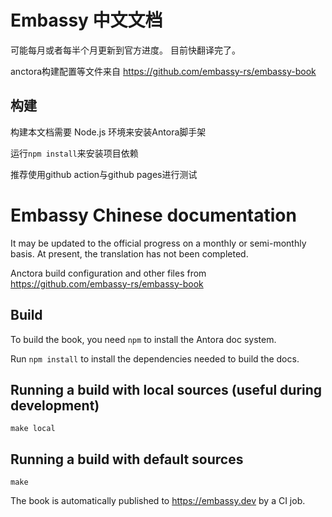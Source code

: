 # Embassy 中文文档

可能每月或者每半个月更新到官方进度。
目前快翻译完了。

anctora构建配置等文件来自 https://github.com/embassy-rs/embassy-book

## 构建

构建本文档需要 Node.js 环境来安装Antora脚手架

运行`npm install`来安装项目依赖

推荐使用github action与github pages进行测试

# Embassy Chinese documentation

It may be updated to the official progress on a monthly or semi-monthly basis. 
At present, the translation has not been completed.

Anctora build configuration and other files from https://github.com/embassy-rs/embassy-book

## Build

To build the book, you need `npm` to install the Antora doc system. 

Run `npm install` to install the dependencies needed to build the docs.

## Running a build with local sources (useful during development)

```
make local
```

## Running a build with default sources

```
make
```

The book is automatically published to https://embassy.dev by a CI job.
